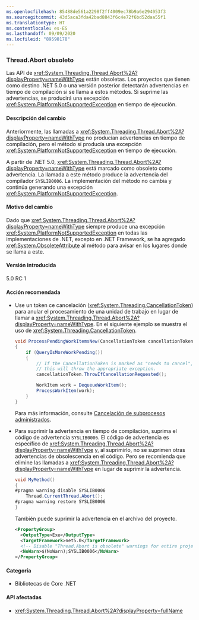 ```yaml
---
ms.openlocfilehash: 85488de561a2298f2ff4009ec78b9a6e294053f3
ms.sourcegitcommit: 43d5aca3fda42bad8843f6c4e72f6bd52daa55f1
ms.translationtype: HT
ms.contentlocale: es-ES
ms.lasthandoff: 09/09/2020
ms.locfileid: "89598178"
---
```

### <a name="threadabort-is-obsolete"></a>Thread.Abort obsoleto

Las API de <xref:System.Threading.Thread.Abort%2A?displayProperty=nameWithType> están obsoletas. Los proyectos que tienen como destino .NET 5.0 o una versión posterior detectarán advertencias en tiempo de compilación si se llama a estos métodos. Si suprime las advertencias, se producirá una excepción <xref:System.PlatformNotSupportedException> en tiempo de ejecución.

#### <a name="change-description"></a>Descripción del cambio

Anteriormente, las llamadas a <xref:System.Threading.Thread.Abort%2A?displayProperty=nameWithType> no producían advertencias en tiempo de compilación, pero el método sí producía una excepción <xref:System.PlatformNotSupportedException> en tiempo de ejecución.

A partir de .NET 5.0, <xref:System.Threading.Thread.Abort%2A?displayProperty=nameWithType> está marcado como obsoleto como advertencia. La llamada a este método produce la advertencia del compilador `SYSLIB0006`. La implementación del método no cambia y continúa generando una excepción <xref:System.PlatformNotSupportedException>.

#### <a name="reason-for-change"></a>Motivo del cambio

Dado que <xref:System.Threading.Thread.Abort%2A?displayProperty=nameWithType> siempre produce una excepción <xref:System.PlatformNotSupportedException> en todas las implementaciones de .NET, excepto en .NET Framework, se ha agregado <xref:System.ObsoleteAttribute> al método para avisar en los lugares donde se llama a este.

#### <a name="version-introduced"></a>Versión introducida

5.0 RC 1

#### <a name="recommended-action"></a>Acción recomendada

- Use un token ce cancelación (<xref:System.Threading.CancellationToken>) para anular el procesamiento de una unidad de trabajo en lugar de llamar a <xref:System.Threading.Thread.Abort%2A?displayProperty=nameWithType>. En el siguiente ejemplo se muestra el uso de <xref:System.Threading.CancellationToken>.

  ```csharp
  void ProcessPendingWorkItemsNew(CancellationToken cancellationToken)
  {
      if (QueryIsMoreWorkPending())
      {
          // If the CancellationToken is marked as "needs to cancel",
          // this will throw the appropriate exception.
          cancellationToken.ThrowIfCancellationRequested();

          WorkItem work = DequeueWorkItem();
          ProcessWorkItem(work);
      }
  }
  ```

  Para más información, consulte [Cancelación de subprocesos administrados](../../../../docs/standard/threading/cancellation-in-managed-threads.md).

- Para suprimir la advertencia en tiempo de compilación, suprima el código de advertencia `SYSLIB0006`. El código de advertencia es específico de <xref:System.Threading.Thread.Abort%2A?displayProperty=nameWithType> y, al suprimirlo, no se suprimen otras advertencias de obsolescencia en el código. Pero se recomienda que elimine las llamadas a <xref:System.Threading.Thread.Abort%2A?displayProperty=nameWithType> en lugar de suprimir la advertencia.

  ```csharp
  void MyMethod()
  {
  #pragma warning disable SYSLIB0006
      Thread.CurrentThread.Abort();
  #pragma warning restore SYSLIB0006
  }
  ```

  También puede suprimir la advertencia en el archivo del proyecto.

  ```xml
  <PropertyGroup>
    <OutputType>Exe</OutputType>
    <TargetFramework>net5.0</TargetFramework>
    <!-- Disable "Thread.Abort is obsolete" warnings for entire project. -->
    <NoWarn>$(NoWarn);SYSLIB0006</NoWarn>
  </PropertyGroup>
  ```

#### <a name="category"></a>Categoría

- Bibliotecas de Core .NET

#### <a name="affected-apis"></a>API afectadas

- <xref:System.Threading.Thread.Abort%2A?displayProperty=fullName>

<!--

#### Affected APIs

- `Overload:System.Threading.Thread.Abort`

-->
